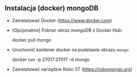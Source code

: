 ## Instalacja (docker) mongoDB

- Zainstalować Docker (https://www.docker.com)
- [Opcjonalnie] Pobrać obraz mongoDB z Docker Hub:

    
    docker pull mongo


- Uruchomić kontener docker na podstawie obrazu `mongo`:


    docker run -p 27017:27017 -d mongo


- Zainstalować narzędzie Robo 3T (https://robomongo.org)